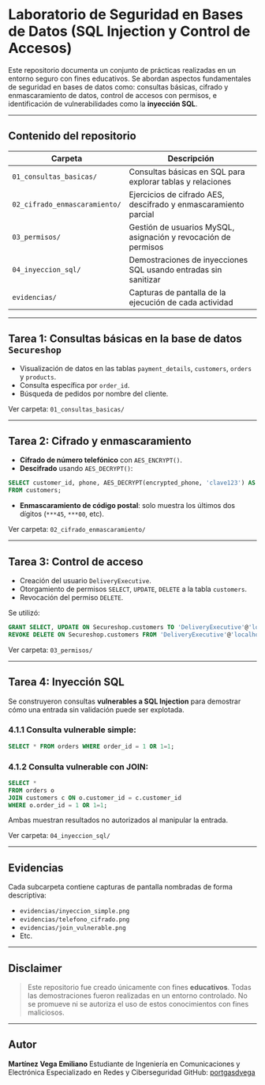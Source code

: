# Laboratorio de Seguridad en Bases de Datos (SQL Injection y Control de Accesos)

Este repositorio documenta un conjunto de prácticas realizadas en un entorno seguro con fines educativos. Se abordan aspectos fundamentales de seguridad en bases de datos como: consultas básicas, cifrado y enmascaramiento de datos, control de accesos con permisos, e identificación de vulnerabilidades como la **inyección SQL**.

---

## Contenido del repositorio

| Carpeta | Descripción |
|--------|-------------|
| `01_consultas_basicas/` | Consultas básicas en SQL para explorar tablas y relaciones |
| `02_cifrado_enmascaramiento/` | Ejercicios de cifrado AES, descifrado y enmascaramiento parcial |
| `03_permisos/` | Gestión de usuarios MySQL, asignación y revocación de permisos |
| `04_inyeccion_sql/` | Demostraciones de inyecciones SQL usando entradas sin sanitizar |
| `evidencias/` | Capturas de pantalla de la ejecución de cada actividad |

---

## Tarea 1: Consultas básicas en la base de datos `Secureshop`

- Visualización de datos en las tablas `payment_details`, `customers`, `orders` y `products`.
- Consulta específica por `order_id`.
- Búsqueda de pedidos por nombre del cliente.

Ver carpeta: `01_consultas_basicas/`

---

## Tarea 2: Cifrado y enmascaramiento

- **Cifrado de número telefónico** con `AES_ENCRYPT()`.
- **Descifrado** usando `AES_DECRYPT()`:

```sql
SELECT customer_id, phone, AES_DECRYPT(encrypted_phone, 'clave123') AS decrypted_phone 
FROM customers;
````

* **Enmascaramiento de código postal**: solo muestra los últimos dos dígitos (`***45`, `***00`, etc).

Ver carpeta: `02_cifrado_enmascaramiento/`

---

## Tarea 3: Control de acceso

* Creación del usuario `DeliveryExecutive`.
* Otorgamiento de permisos `SELECT`, `UPDATE`, `DELETE` a la tabla `customers`.
* Revocación del permiso `DELETE`.

Se utilizó:

```sql
GRANT SELECT, UPDATE ON Secureshop.customers TO 'DeliveryExecutive'@'localhost';
REVOKE DELETE ON Secureshop.customers FROM 'DeliveryExecutive'@'localhost';
```

Ver carpeta: `03_permisos/`

---

## Tarea 4: Inyección SQL

Se construyeron consultas **vulnerables a SQL Injection** para demostrar cómo una entrada sin validación puede ser explotada.

### 4.1.1 Consulta vulnerable simple:

```sql
SELECT * FROM orders WHERE order_id = 1 OR 1=1;
```

### 4.1.2 Consulta vulnerable con JOIN:

```sql
SELECT * 
FROM orders o
JOIN customers c ON o.customer_id = c.customer_id
WHERE o.order_id = 1 OR 1=1;
```

Ambas muestran resultados no autorizados al manipular la entrada.

Ver carpeta: `04_inyeccion_sql/`

---

## Evidencias

Cada subcarpeta contiene capturas de pantalla nombradas de forma descriptiva:

* `evidencias/inyeccion_simple.png`
* `evidencias/telefono_cifrado.png`
* `evidencias/join_vulnerable.png`
* Etc.

---

## Disclaimer

> Este repositorio fue creado únicamente con fines **educativos**.
> Todas las demostraciones fueron realizadas en un entorno controlado.
> No se promueve ni se autoriza el uso de estos conocimientos con fines maliciosos.

---

## Autor

**Martínez Vega Emiliano**
Estudiante de Ingeniería en Comunicaciones y Electrónica
Especializado en Redes y Ciberseguridad
GitHub: [portgasdvega](https://github.com/portgasdvega)

```
